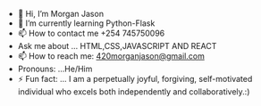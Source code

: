 - 👋 Hi, I’m Morgan Jason 
- 🌱 I’m currently learning Python-Flask
- 📫 How to contact me +254 745750096
- Ask me about ... HTML,CSS,JAVASCRIPT AND REACT
- 📫 How to reach me: 420morganjason@gmail.com
- Pronouns: ...He/Him
- ⚡ Fun fact: ... I am a perpetually joyful, forgiving, self-motivated individual who excels both independently and collaboratively.:)
<!---
420MORGANJASON/420MORGANJASON is a ✨ special ✨ repository because its `README.md` (this file) appears on your GitHub profile.
You can click the Preview link to take a look at your changes.
--->
